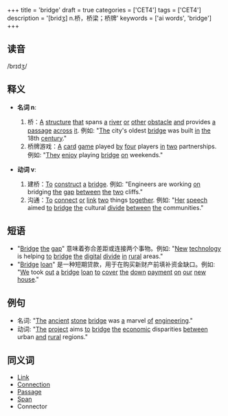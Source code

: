 +++
title = 'bridge'
draft = true
categories = ['CET4']
tags = ['CET4']
description = '[bridʒ] n.桥，桥梁；桥牌'
keywords = ['ai words', 'bridge']
+++

## 读音
/brɪdʒ/

## 释义
- **名词 n**:
  1. 桥：[A](/post/a/) [structure](/post/structure/) [that](/post/that/) spans [a](/post/a/) [river](/post/river/) [or](/post/or/) [other](/post/other/) [obstacle](/post/obstacle/) [and](/post/and/) provides [a](/post/a/) [passage](/post/passage/) [across](/post/across/) [it](/post/it/). 例如: "[The](/post/the/) city's oldest [bridge](/post/bridge/) was built [in](/post/in/) [the](/post/the/) 18th [century](/post/century/)."
  2. 桥牌游戏：[A](/post/a/) [card](/post/card/) [game](/post/game/) played [by](/post/by/) [four](/post/four/) players [in](/post/in/) [two](/post/two/) partnerships. 例如: "[They](/post/they/) [enjoy](/post/enjoy/) playing [bridge](/post/bridge/) [on](/post/on/) weekends."

- **动词 v**:
  1. 建桥：[To](/post/to/) [construct](/post/construct/) [a](/post/a/) [bridge](/post/bridge/). 例如: "Engineers are working [on](/post/on/) bridging [the](/post/the/) [gap](/post/gap/) [between](/post/between/) [the](/post/the/) [two](/post/two/) cliffs."
  2. 沟通：[To](/post/to/) [connect](/post/connect/) [or](/post/or/) [link](/post/link/) [two](/post/two/) things [together](/post/together/). 例如: "[Her](/post/her/) [speech](/post/speech/) aimed [to](/post/to/) [bridge](/post/bridge/) [the](/post/the/) cultural [divide](/post/divide/) [between](/post/between/) [the](/post/the/) communities."

## 短语
- "[Bridge](/post/bridge/) [the](/post/the/) [gap](/post/gap/)" 意味着弥合差距或连接两个事物。例如: "[New](/post/new/) [technology](/post/technology/) is helping [to](/post/to/) [bridge](/post/bridge/) [the](/post/the/) [digital](/post/digital/) [divide](/post/divide/) [in](/post/in/) [rural](/post/rural/) areas."
- "[Bridge](/post/bridge/) [loan](/post/loan/)" 是一种短期贷款，用于在购买新财产前填补资金缺口。例如: "[We](/post/we/) took [out](/post/out/) [a](/post/a/) [bridge](/post/bridge/) [loan](/post/loan/) [to](/post/to/) [cover](/post/cover/) [the](/post/the/) [down](/post/down/) [payment](/post/payment/) [on](/post/on/) [our](/post/our/) [new](/post/new/) [house](/post/house/)."

## 例句
- 名词: "[The](/post/the/) [ancient](/post/ancient/) [stone](/post/stone/) [bridge](/post/bridge/) was [a](/post/a/) marvel [of](/post/of/) [engineering](/post/engineering/)."
- 动词: "[The](/post/the/) [project](/post/project/) aims [to](/post/to/) [bridge](/post/bridge/) [the](/post/the/) [economic](/post/economic/) disparities [between](/post/between/) urban [and](/post/and/) [rural](/post/rural/) regions."

## 同义词
- [Link](/post/link/)
- [Connection](/post/connection/)
- [Passage](/post/passage/)
- [Span](/post/span/)
- Connector
